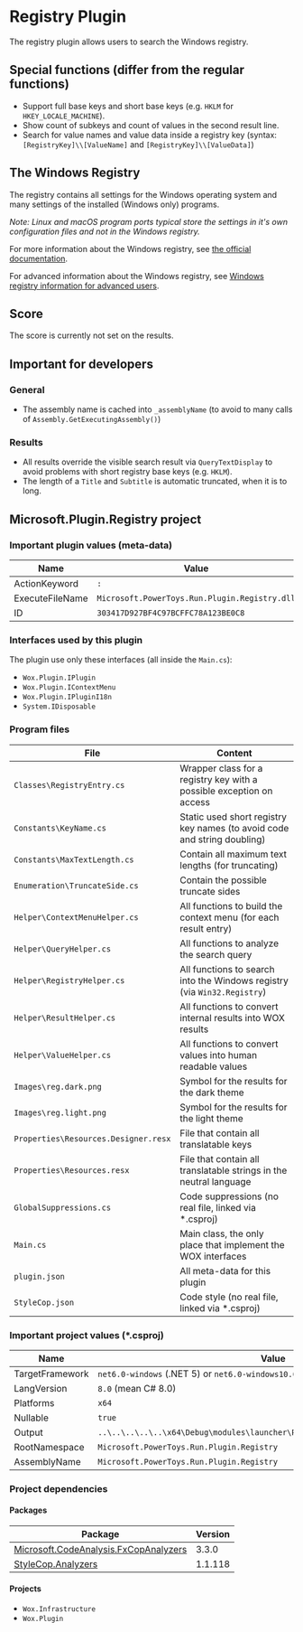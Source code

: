 # Registry Plugin

The registry plugin allows users to search the Windows registry.

## Special functions (differ from the regular functions)

* Support full base keys and short base keys (e.g. `HKLM` for `HKEY_LOCALE_MACHINE`).
* Show count of subkeys and count of values in the second result line.
* Search for value names and value data inside a registry key (syntax: `[RegistryKey]\\[ValueName]` and `[RegistryKey]\\[ValueData]`)

## The Windows Registry

The registry contains all settings for the Windows operating system and many settings of the installed (Windows only) programs.

*Note: Linux and macOS program ports typical store the settings in it's own configuration files and not in the Windows registry.*

For more information about the Windows registry, see [the official documentation](https://docs.microsoft.com/windows/win32/sysinfo/registry).

For advanced information about the Windows registry, see [Windows registry information for advanced users](https://docs.microsoft.com/troubleshoot/windows-server/performance/windows-registry-advanced-users).

## Score

The score is currently not set on the results.

## Important for developers

### General

* The assembly name is cached into `_assemblyName` (to avoid to many calls of `Assembly.GetExecutingAssembly()`)

### Results

* All results override the visible search result via `QueryTextDisplay` to avoid problems with short registry base keys (e.g. `HKLM`).
* The length of a `Title` and `Subtitle` is automatic truncated, when it is to long.

## Microsoft.Plugin.Registry project

### Important plugin values (meta-data)

| Name            | Value                                         |
| --------------- | --------------------------------------------- |
| ActionKeyword   | `:`                                           |
| ExecuteFileName | `Microsoft.PowerToys.Run.Plugin.Registry.dll` |
| ID              | `303417D927BF4C97BCFFC78A123BE0C8`            |

### Interfaces used by this plugin

The plugin use only these interfaces (all inside the `Main.cs`):

* `Wox.Plugin.IPlugin`
* `Wox.Plugin.IContextMenu`
* `Wox.Plugin.IPluginI18n`
* `System.IDisposable`

### Program files

| File                                 | Content                                                                  |
| ------------------------------------ | ------------------------------------------------------------------------ |
| `Classes\RegistryEntry.cs`           | Wrapper class for a registry key with a possible exception on access     |
| `Constants\KeyName.cs`               | Static used short registry key names (to avoid code and string doubling) |
| `Constants\MaxTextLength.cs`         | Contain all maximum text lengths (for truncating)                        |
| `Enumeration\TruncateSide.cs`        | Contain the possible truncate sides                                      |
| `Helper\ContextMenuHelper.cs`        | All functions to build the context menu (for each result entry)          |
| `Helper\QueryHelper.cs`              | All functions to analyze the search query                                |
| `Helper\RegistryHelper.cs`           | All functions to search into the Windows registry (via `Win32.Registry`) |
| `Helper\ResultHelper.cs`             | All functions to convert internal results into WOX results               |
| `Helper\ValueHelper.cs`              | All functions to convert values into human readable values               |
| `Images\reg.dark.png`                | Symbol for the results for the dark theme                                |
| `Images\reg.light.png`               | Symbol for the results for the light theme                               |
| `Properties\Resources.Designer.resx` | File that contain all translatable keys                                  |
| `Properties\Resources.resx`          | File that contain all translatable strings in the neutral language       |
| `GlobalSuppressions.cs`              | Code suppressions (no real file, linked via *.csproj)                    |
| `Main.cs`                            | Main class, the only place that implement the WOX interfaces             |
| `plugin.json`                        | All meta-data for this plugin                                            |
| `StyleCop.json`                      | Code style (no real file, linked via *.csproj)                           |

### Important project values (*.csproj)

| Name            | Value                                                                          |
| --------------- | ------------------------------------------------------------------------------ |
| TargetFramework | `net6.0-windows` (.NET 5) or `net6.0-windows10.0.18362.0` (OS version specific)|
| LangVersion     | `8.0` (mean C# 8.0)                                                            |
| Platforms       | `x64`                                                                          |
| Nullable        | `true`                                                                         |
| Output          | `..\..\..\..\..\x64\Debug\modules\launcher\Plugins\Microsoft.Plugin.Registry\` |
| RootNamespace   | `Microsoft.PowerToys.Run.Plugin.Registry`                                      |
| AssemblyName    | `Microsoft.PowerToys.Run.Plugin.Registry`                                      |

### Project dependencies

#### Packages

| Package                                                                               | Version |
| ------------------------------------------------------------------------------------- | ------- |
| [Microsoft.CodeAnalysis.FxCopAnalyzers](https://github.com/dotnet/roslyn-analyzers) | 3.3.0   |
| [StyleCop.Analyzers](https://github.com/DotNetAnalyzers/StyleCopAnalyzers)          | 1.1.118 |

#### Projects

* `Wox.Infrastructure`
* `Wox.Plugin`
